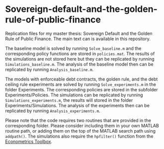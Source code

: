 # Sovereign-default-and-the-golden-rule-of-public-finance
 Replication files for my master thesis: Sovereign Default and the Golden Rule of Public Finance. The main text can is available in this repository.

The baseline model is solved by running `Solve_baseline.m` and the corresponding policy functions are stored in `policies.mat`. 
The results of the simulations are not stored here but they can be replicated by running `Simulations_baseline.m`. The analysis of the baseline
model then can be replicated by running `Analysis_baseline.m`.

The models with enforceable debt contracts, the golden rule, and the debt ceiling rule experiments are solved by running `Solve_experiments.m` in the folder Experiments.
The corresponding policies are stored in the subfolder Experiments/Policies. The simulations can be replicated by running `Simulations_experiments.m`,
the results will stored in the folder Experiments/Simulations. The analysis of the experiments then can be replicated by running `Analysis_experiments.m`.

Please note that the code requires two routines that are provided in the corresponding folder. Please consider including them in your own MATLAB routine path, or adding them on the top of the MATLAB search path using ``addpath()``. The simulations also require the ``hpfilter()`` function from the [Econometrics Toolbox](https://www.mathworks.com/help/econ/index.html?s_tid=CRUX_lftnav).
